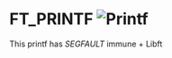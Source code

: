 # **FT_PRINTF ![Printf](https://badge42.vercel.app/api/v2/cl2clcq4c016009l8uaoijwh3/project/2511000)**

This printf has _SEGFAULT_ immune + Libft
